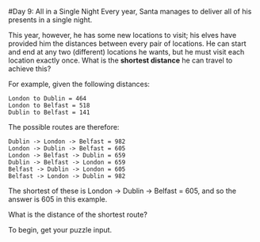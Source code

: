 #Day 9: All in a Single Night
Every year, Santa manages to deliver all of his presents in a single night.

This year, however, he has some new locations to visit; his elves have provided him the distances between every
pair of locations. He can start and end at any two (different) locations he wants, but he must visit each location
exactly once. What is the **shortest distance** he can travel to achieve this?

For example, given the following distances:
```
London to Dublin = 464
London to Belfast = 518
Dublin to Belfast = 141
```
The possible routes are therefore:
```
Dublin -> London -> Belfast = 982
London -> Dublin -> Belfast = 605
London -> Belfast -> Dublin = 659
Dublin -> Belfast -> London = 659
Belfast -> Dublin -> London = 605
Belfast -> London -> Dublin = 982
```
The shortest of these is London -> Dublin -> Belfast = 605, and so the answer is 605 in this example.

What is the distance of the shortest route?

To begin, get your puzzle input.